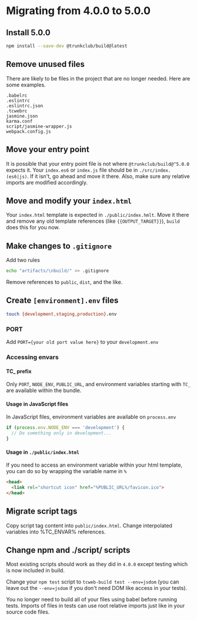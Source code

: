 # Migrating from 4.0.0 to 5.0.0

## Install 5.0.0

```bash
npm install --save-dev @trunkclub/build@latest
```

## Remove unused files

There are likely to be files in the project that are no longer needed. Here
are some examples.

```
.babelrc
.eslintrc
.eslintrc.json
.tcwebrc
jasmine.json
karma.conf
script/jasmine-wrapper.js
webpack.config.js
```

## Move your entry point

It is possible that your entry point file is not where `@trunkclub/build@^5.0.0`
expects it. Your `index.es6` or `index.js` file should be in
`./src/index.(es6|js)`. If it isn't, go ahead and move it there. Also, make
sure any relative imports are modified accordingly.

## Move and modify your `index.html`

Your `index.html` template is expected in `./public/index.hmlt`. Move it there
and remove any old template references (like `{{OUTPUT_TARGET}}`), `build`
does this for you now.

## Make changes to `.gitignore`

Add two rules

```bash
echo "artifacts/\nbuild/" >> .gitignore
```

Remove references to `public`, `dist`, and the like.

## Create `[environment].env` files

```bash
touch {development,staging,production}.env
```

### PORT

Add `PORT={your old port value here}` to your `development.env`

### Accessing envars

#### **TC_** prefix

Only `PORT`, `NODE_ENV`, `PUBLIC_URL`, and environment variables starting with `TC_` are
available within the bundle.

#### Usage in JavaScript files

In JavaScript files, environment variables are available on `process.env`

```js
if (process.env.NODE_ENV === 'development') {
  // Do something only in development...
}
```

#### Usage in `./public/index.html`

If you need to access an environment variable within your html template, you
can do so by wrapping the variable name in `%`

```html
<head>
  <link rel="shortcut icon" href="%PUBLIC_URL%/favicon.ico">
</head>
```

## Migrate script tags

Copy script tag content into `public/index.html`. Change interpolated variables
into %TC_ENVAR% references.

## Change npm and ./script/ scripts

Most existing scripts should work as they did in `4.0.0` except testing which is now included in build.

Change your `npm test` script to `tcweb-build test --env=jsdom` (you can leave out the `--env=jsdom` if you don't need DOM like access in your tests).

You no longer need to build all of your files using babel before running tests. Imports of files in tests can use root relative imports just like in your source code files.

